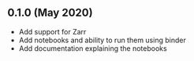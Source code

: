 0.1.0 (May 2020)
----------------

- Add support for Zarr
- Add notebooks and ability to run them using binder
- Add documentation explaining the notebooks
